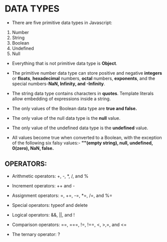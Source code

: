 # DATA TYPES 

* There are five primitive data types in Javascript:

1. Number
2. String
3. Boolean
4. Undefined
5. Null

* Everything that is not primitive data type is **Object**.

* The primitive number data type can store positive and negative **integers** or **floats**,
**hexadecimal** numbers, **octal** numbers, **exponents**, and the special numbers-**NaN, Infinity,
and -Infinity**.

* The string data type contains characters in **quotes**. Template literals allow embedding of
expressions inside a string.

* The only values of the Boolean data type are **true and false.**

* The only value of the null data type is the **null** value.

* The only value of the undefined data type is the **undefined** value.

* All values become true when converted to a Boolean, with the exception of the following
six falsy values:- **""(empty string), null, undefined, 0(zero), NaN, false.**


## OPERATORS:

* Arithmetic operators: +, -, *, /, and %

* Increment operators: ++ and -

* Assignment operators: =, +=, -=, *=, /=, and %=

* Special operators: typeof and delete

* Logical operators: &&, ||, and !

* Comparison operators: ==, ===, !=, !==, <, >,=, and <=

* The ternary operator: ?
